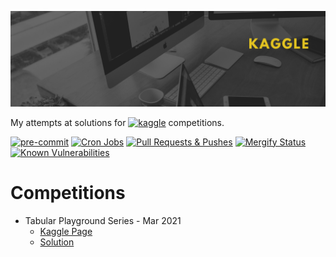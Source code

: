 ![Banner](images/banner.png)

My attempts at solutions for
<a href="https://www.kaggle.com/francisodonovan"><img alt="kaggle" src="https://img.shields.io/badge/Kaggle-20BEFF?logo=kaggle&logoColor=white&style=ShieldStyle"/></a>
competitions.

[![pre-commit](https://img.shields.io/badge/pre--commit-enabled-brightgreen?logo=pre-commit&logoColor=white)](https://github.com/pre-commit/pre-commit)
[![Cron Jobs](https://github.com/proinsias/kaggle/workflows/Cron%20Jobs/badge.svg)](https://github.com/proinsias/kaggle/actions/workflows/cronjobs.yml)
[![Pull Requests & Pushes](https://github.com/proinsias/kaggle/workflows/Pull%20Requests%20%26%20Pushes/badge.svg)](https://github.com/proinsias/kaggle/actions/workflows/pull-requests-and-pushes.yml)
[![Mergify Status][mergify-status]][mergify]
[![Known Vulnerabilities](https://snyk.io/test/github/proinsias/kaggle/badge.svg?targetFile=Gemfile.lock)](https://snyk.io/test/github/proinsias/kaggle?targetFile=Gemfile.lock)

# Competitions

* Tabular Playground Series - Mar 2021
    * [Kaggle Page](https://www.kaggle.com/c/tabular-playground-series-mar-2021/overview)
    * [Solution](Tabular%20Playground%20Series%20-%20Mar%202021/README.md)

[mergify]: https://mergify.io
[mergify-status]: https://img.shields.io/endpoint.svg?url=https://gh.mergify.io/badges/proinsias/kaggle&style=flat
